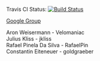 Travis CI Status: [![Build Status](https://travis-ci.org/ProPra16/programmierpraktikum-abschlussprojekt-h4up1s4ach3-z4h13n-1m-n4m3n.svg?branch=master)](https://travis-ci.org/ProPra16/programmierpraktikum-abschlussprojekt-h4up1s4ach3-z4h13n-1m-n4m3n)

[Google Group](https://groups.google.com/forum/#!forum/h4up1s4ach3-z4h13n-1m-n4m3n)


Aron Weisermann - Velomaniac  </br>
Julius Kliss - jkliss </br>
Rafael Pinela Da Silva - RafaelPin </br>
Constantin Eiteneuer - goldgraeber </br>